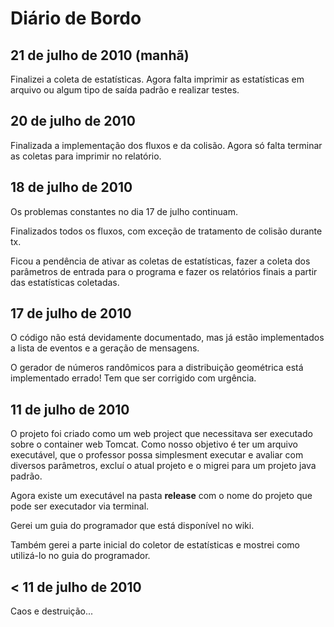 # Diário de Bordo #

## 21 de julho de 2010 (manhã) ##

Finalizei a coleta de estatísticas. Agora falta imprimir as estatísticas em arquivo ou algum tipo de saída padrão e realizar testes.

## 20 de julho de 2010 ##

Finalizada a implementação dos fluxos e da colisão. Agora só falta terminar as coletas para imprimir no relatório.

## 18 de julho de 2010 ##

Os problemas constantes no dia 17 de julho continuam.

Finalizados todos os fluxos, com exceção de tratamento de colisão durante tx.

Ficou a pendência de ativar as coletas de estatísticas, fazer a coleta dos parâmetros de entrada para o programa e fazer os relatórios finais a partir das estatísticas coletadas.

## 17 de julho de 2010 ##

O código não está devidamente documentado, mas já estão implementados a lista de eventos e a geração de mensagens.

O gerador de números randômicos para a distribuição geométrica está implementado errado! Tem que ser corrigido com urgência.

## 11 de julho de 2010 ##

O projeto foi criado como um web project que necessitava ser executado sobre o container web Tomcat. Como nosso objetivo é ter um arquivo executável, que o professor possa simplesment executar e avaliar com diversos parâmetros, excluí o atual projeto e o migrei para um projeto java padrão.

Agora existe um executável na pasta **release** com o nome do projeto que pode ser executador via terminal.

Gerei um guia do programador que está disponível no wiki.

Também gerei a parte inicial do coletor de estatísticas e mostrei como utilizá-lo no guia do programador.

## < 11 de julho de 2010 ##

Caos e destruição...